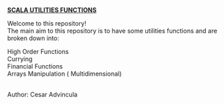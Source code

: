 <B><U>SCALA UTILITIES FUNCTIONS</U></B>

Welcome to this repository! </BR>
The main aim to this repository is to have some utilities functions and are broken down into:

High Order Functions </BR>
Currying </BR>
Financial Functions </BR>
Arrays Manipulation ( Multidimensional)</BR></BR>

Author: Cesar Advincula
